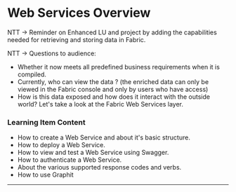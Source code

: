 # Web Services Overview

NTT -> Reminder on Enhanced LU and project by adding the capabilities needed for retrieving and storing data in Fabric. 


NTT -> Questions to audience:

- Whether it now meets all predefined business requirements when it is compiled.
- Currently, who can view the data ? (the enriched data can only be viewed in the Fabric console and only by users who have access) 
- How is this data exposed and how does it interact with the outside world? Let's take a look at the Fabric Web Services layer.  


### Learning Item Content

- How to create a Web Service and about it's basic structure.
- How to deploy a Web Service.
- How to view and test a Web Service using Swagger. 
- How to authenticate a Web Service.
- About the various supported response codes and verbs.
- How to use Graphit
<!--How to manage access rights for your web service- once Admin item is ready-->


------
